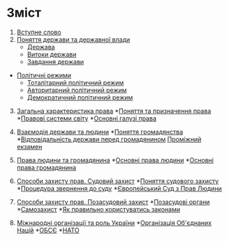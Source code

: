 # Зміст

1. [Вступне слово](vstup.md)
2. [Поняття держави та державної влади](chapter1.md)
   * [Держава](derzhava.md)
   * [Витоки держави](vitoki_derzhavi.md)
   * [Завдання держави](zavdannya_derzhavi.md)
* [Політичні режими](2/zemlya_na_plani_ta_karti.md)
  * [Тоталітарний політичний режим](totaltarnii_poltichnii_rezhim.md)
  * [Авторитарний політичний режим](avtoritarnii_poltichnii_rezhim.md)
  * [Демократичний політичний режим](demokratichnii_poltichnii_rezhim.md)
3. [Загальна характеристика права]()
   *[Поняття та призначення права]() 
   *[Правові системи світу]()
   *[Основні галузі права]()
 
4. [Взаємодія держави та людини]()
  *[Поняття громадянства]()
  *[Відповідальність держави перед громадянином]()
[Проміжний екзамен]()

6. [Права людини та громадянина]()
  *[Основні права людини]()
  *[Основні права громадянина]()
  
5. [Способи захисту прав. Судовий захист]()
*[Поняття судового захисту]()
*[Процедура звернення до суду]()
*[Європейський Суд з Прав Людини]()

6. [Способи захисту прав. Позасудовий захист]()
*[Позасудові органи]()
*[Самозахист]()
*[Як правильно користуватись законами]()

7. [Міжнародні організації та роль України]()
*[Організація Об'єднаних Націй]() 
*[ОБСЄ]()
*[НАТО]() 

